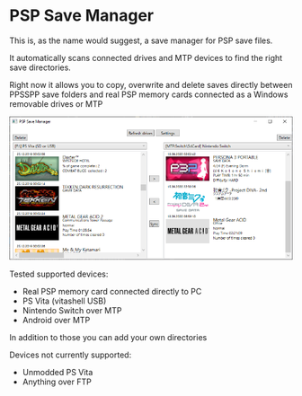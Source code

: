 # PSP Save Manager
This is, as the name would suggest, a save manager for PSP save files. 

It automatically scans connected drives and MTP devices to find the right save directories. 

Right now it allows you to copy, overwrite and delete saves directly between PPSSPP save folders and real PSP memory cards 
connected as a Windows removable drives or MTP

![Preview image](preview1.png)

Tested supported devices:
- Real PSP memory card connected directly to PC
- PS Vita (vitashell USB)
- Nintendo Switch over MTP
- Android over MTP

In addition to those you can add your own directories

Devices not currently supported:
- Unmodded PS Vita
- Anything over FTP